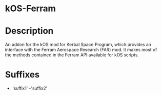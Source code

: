 # kOS-Ferram

# Description
An addon for the kOS mod for Kerbal Space Program, which provides an interface with the Ferram Aerospace Research (FAR) mod.
It makes most of the methods contained in the Ferram API available for kOS scripts.


# Suffixes

- 'suffix1'
-'suffix2'
